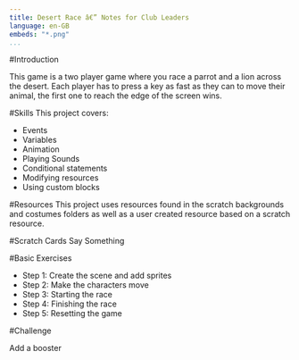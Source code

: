 ```yaml
---
title: Desert Race â€” Notes for Club Leaders                  
language: en-GB
embeds: "*.png"
...
```


#Introduction

This game is a two player game where you race a parrot and a lion across the desert. Each player has to press a key as fast as they can to move their animal, the first one to reach the edge of the screen wins.

#Skills
This project covers: 

* Events
* Variables
* Animation
* Playing Sounds
* Conditional statements 
* Modifying resources
* Using custom blocks

#Resources
This project uses resources found in the scratch backgrounds and costumes folders as well as a user created resource based on a scratch resource.

#Scratch Cards
Say Something

#Basic Exercises

* Step 1: Create the scene and add sprites 
* Step 2: Make the characters move
* Step 3: Starting the race
* Step 4: Finishing the race
* Step 5: Resetting the game 

#Challenge 

Add a booster

